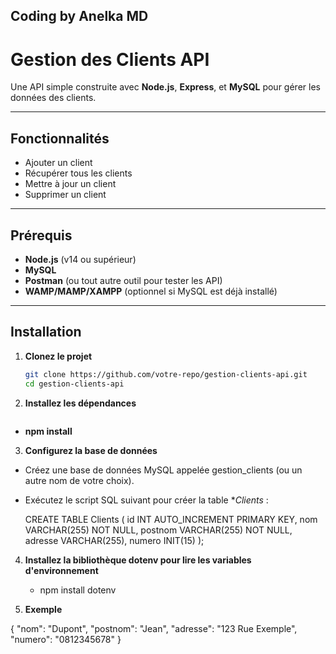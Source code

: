 ## Coding by Anelka MD

# Gestion des Clients API

Une API simple construite avec **Node.js**, **Express**, et **MySQL** pour gérer les données des clients.

---

## **Fonctionnalités**

- Ajouter un client
- Récupérer tous les clients
- Mettre à jour un client
- Supprimer un client

---

## **Prérequis**

- **Node.js** (v14 ou supérieur)
- **MySQL**
- **Postman** (ou tout autre outil pour tester les API)
- **WAMP/MAMP/XAMPP** (optionnel si MySQL est déjà installé)

---

## **Installation**

1. **Clonez le projet**
   ```bash
   git clone https://github.com/votre-repo/gestion-clients-api.git
   cd gestion-clients-api

2. **Installez les dépendances**
    ```bash
- **npm install**

3. **Configurez la base de données**

- Créez une base de données MySQL appelée gestion_clients (ou un autre nom de votre choix).
- Exécutez le script SQL suivant pour créer la table **Clients* :

    CREATE TABLE Clients (
    id INT AUTO_INCREMENT PRIMARY KEY,
    nom VARCHAR(255) NOT NULL,
    postnom VARCHAR(255) NOT NULL,
    adresse VARCHAR(255),
    numero INIT(15)
);

4. **Installez la bibliothèque dotenv pour lire les variables d'environnement**

    - npm install dotenv

5. **Exemple**

{
    "nom": "Dupont",
    "postnom": "Jean",
    "adresse": "123 Rue Exemple",
    "numero": "0812345678"
}


